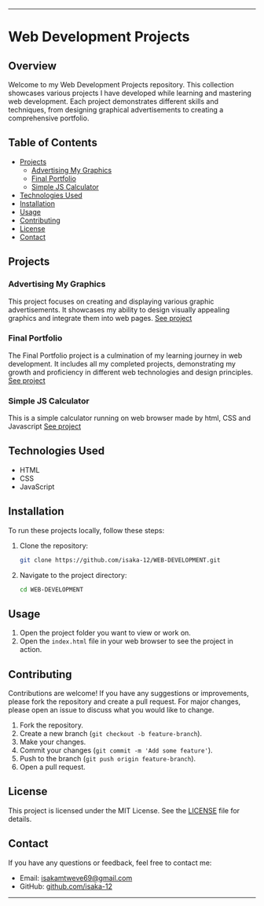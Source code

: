 
---

# Web Development Projects

## Overview

Welcome to my Web Development Projects repository. This collection showcases various projects I have developed while learning and mastering web development. Each project demonstrates different skills and techniques, from designing graphical advertisements to creating a comprehensive portfolio.

## Table of Contents

- [Projects](#projects)
  - [Advertising My Graphics](#advertising-my-graphics)
  - [Final Portfolio](#final-portfolio)
  - [Simple JS Calculator](#CalculatorJs)
- [Technologies Used](#technologies-used)
- [Installation](#installation)
- [Usage](#usage)
- [Contributing](#contributing)
- [License](#license)
- [Contact](#contact)

## Projects

### Advertising My Graphics
This project focuses on creating and displaying various graphic advertisements. It showcases my ability to design visually appealing graphics and integrate them into web pages. [See project](https://github.com/isaka-12/WEB-DEVELOPMENT/tree/main/ADVERTISING%20MY%20GRAPHICS)

### Final Portfolio
The Final Portfolio project is a culmination of my learning journey in web development. It includes all my completed projects, demonstrating my growth and proficiency in different web technologies and design principles. [See project](https://github.com/isaka-12/WEB-DEVELOPMENT/tree/main/FINAL%20PORTOFOLIO)

### Simple JS Calculator
This is a simple calculator running on web browser made by html, CSS and Javascript
[See project](https://github.com/isaka-12/WEB-DEVELOPMENT/tree/main/FINAL%20PORTOFOLIO)

## Technologies Used

- HTML
- CSS
- JavaScript
  
## Installation

To run these projects locally, follow these steps:

1. Clone the repository:
   ```bash
   git clone https://github.com/isaka-12/WEB-DEVELOPMENT.git
   ```

2. Navigate to the project directory:
   ```bash
   cd WEB-DEVELOPMENT
   ```

## Usage

1. Open the project folder you want to view or work on.
2. Open the `index.html` file in your web browser to see the project in action.

## Contributing

Contributions are welcome! If you have any suggestions or improvements, please fork the repository and create a pull request. For major changes, please open an issue to discuss what you would like to change.

1. Fork the repository.
2. Create a new branch (`git checkout -b feature-branch`).
3. Make your changes.
4. Commit your changes (`git commit -m 'Add some feature'`).
5. Push to the branch (`git push origin feature-branch`).
6. Open a pull request.

## License

This project is licensed under the MIT License. See the [LICENSE](LICENSE) file for details.

## Contact

If you have any questions or feedback, feel free to contact me:

- Email: [isakamtweve69@gmail.com](mailto:isakamtweve69@gmail.com)
- GitHub: [github.com/isaka-12](https://github.com/isaka-12)

---
